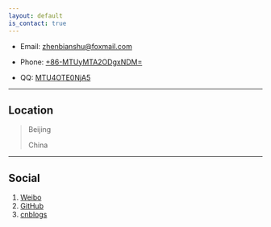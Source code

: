 ```yaml
---
layout: default
is_contact: true
---
```


* Email: [zhenbianshu@foxmail.com](mailto:zhenbianshu@foxmail.com)

* Phone: [+86-MTUyMTA2ODgxNDM=](tel:+86-MTUyMTA2ODgxNDM=)

* QQ: [MTU4OTE0NjA5](MTU4OTE0NjA5)

---

## Location

> Beijing
>
> China

---

## Social

1. [Weibo](#https://weibo.com/u/5715965217)
2. [GitHub](#https://github.com/zhenbianshu)
3. [cnblogs](#http://www.cnblogs.com/zhenbianshu/)

